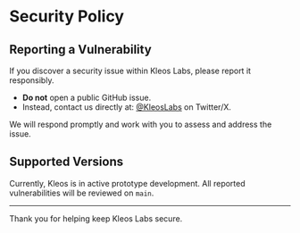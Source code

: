 # Security Policy

## Reporting a Vulnerability

If you discover a security issue within Kleos Labs, please report it responsibly.

- **Do not** open a public GitHub issue.
- Instead, contact us directly at: [@KleosLabs](https://twitter.com/kleoslabs) on Twitter/X.

We will respond promptly and work with you to assess and address the issue.

## Supported Versions

Currently, Kleos is in active prototype development. All reported vulnerabilities will be reviewed on `main`.

---

Thank you for helping keep Kleos Labs secure.
